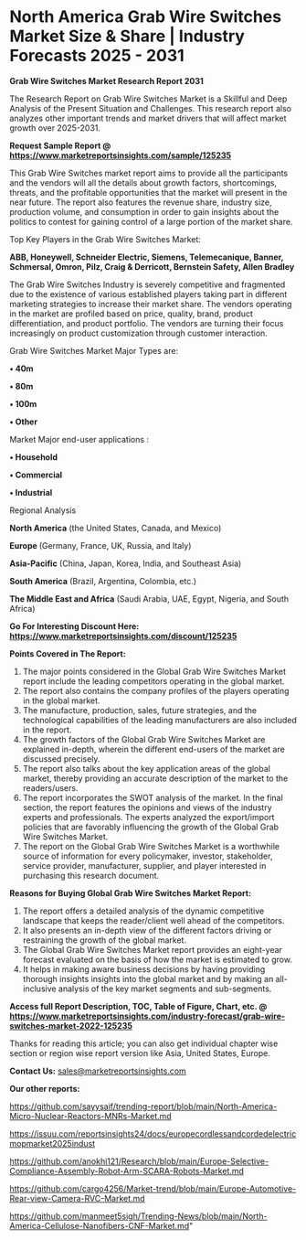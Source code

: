 # North America Grab Wire Switches Market Size & Share | Industry Forecasts 2025 - 2031

<strong>Grab Wire Switches Market Research Report 2031</strong>

The Research Report on Grab Wire Switches Market is a Skillful and Deep Analysis of the Present Situation and Challenges. This research report also analyzes other important trends and market drivers that will affect market growth over 2025-2031.

<strong>Request Sample Report @ <a href=https://www.marketreportsinsights.com/sample/125235>https://www.marketreportsinsights.com/sample/125235</a></strong>

This Grab Wire Switches market report aims to provide all the participants and the vendors will all the details about growth factors, shortcomings, threats, and the profitable opportunities that the market will present in the near future. The report also features the revenue share, industry size, production volume, and consumption in order to gain insights about the politics to contest for gaining control of a large portion of the market share.

Top Key Players in the Grab Wire Switches Market:

<strong>ABB, Honeywell, Schneider Electric, Siemens, Telemecanique, Banner, Schmersal, Omron, Pilz, Craig & Derricott, Bernstein Safety, Allen Bradley</strong>

The Grab Wire Switches Industry is severely competitive and fragmented due to the existence of various established players taking part in different marketing strategies to increase their market share. The vendors operating in the market are profiled based on price, quality, brand, product differentiation, and product portfolio. The vendors are turning their focus increasingly on product customization through customer interaction.

Grab Wire Switches Market Major Types are:

<strong>• 40m

• 80m

• 100m

• Other</strong>

Market Major end-user applications :

<strong>• Household

• Commercial

• Industrial</strong>

Regional Analysis

</u><strong><b>North America</b></strong> (the United States, Canada, and Mexico)

<strong><b>Europe </b></strong>(Germany, France, UK, Russia, and Italy)

<strong><b>Asia-Pacific</b></strong> (China, Japan, Korea, India, and Southeast Asia)

<strong><b>South America</b></strong> (Brazil, Argentina, Colombia, etc.)

<strong><b>The Middle East and Africa</b></strong> (Saudi Arabia, UAE, Egypt, Nigeria, and South Africa)

<strong>Go For Interesting Discount Here: <a href=https://www.marketreportsinsights.com/discount/125235>https://www.marketreportsinsights.com/discount/125235</a></strong>

<strong>Points Covered in The Report:</strong>
<ol>
  <li>The major points considered in the Global Grab Wire Switches Market report include the leading competitors operating in the global market.</li>
  <li>The report also contains the company profiles of the players operating in the global market.</li>
  <li>The manufacture, production, sales, future strategies, and the technological capabilities of the leading manufacturers are also included in the report.</li>
  <li>The growth factors of the Global Grab Wire Switches Market are explained in-depth, wherein the different end-users of the market are discussed precisely.</li>
  <li>The report also talks about the key application areas of the global market, thereby providing an accurate description of the market to the readers/users.</li>
  <li>The report incorporates the SWOT analysis of the market. In the final section, the report features the opinions and views of the industry experts and professionals. The experts analyzed the export/import policies that are favorably influencing the growth of the Global Grab Wire Switches Market.</li>
  <li>The report on the Global Grab Wire Switches Market is a worthwhile source of information for every policymaker, investor, stakeholder, service provider, manufacturer, supplier, and player interested in purchasing this research document.</li>
</ol>
<strong>Reasons for Buying Global Grab Wire Switches Market Report:</strong>

<ol>
  <li>The report offers a detailed analysis of the dynamic competitive landscape that keeps the reader/client well ahead of the competitors.</li>
  <li>It also presents an in-depth view of the different factors driving or restraining the growth of the global market.</li>
  <li>The Global Grab Wire Switches Market report provides an eight-year forecast evaluated on the basis of how the market is estimated to grow.</li>
  <li>It helps in making aware business decisions by having providing thorough insights insights into the global market and by making an all-inclusive analysis of the key market segments and sub-segments.</li>
</ol>
<strong>Access full Report Description, TOC, Table of Figure, Chart, etc. @ <a href=https://www.marketreportsinsights.com/industry-forecast/grab-wire-switches-market-2022-125235>https://www.marketreportsinsights.com/industry-forecast/grab-wire-switches-market-2022-125235</a></strong>


Thanks for reading this article; you can also get individual chapter wise section or region wise report version like Asia, United States, Europe.

<strong>Contact Us:</strong>
sales@marketreportsinsights.com

<strong>Our other reports:</strong>

<a href=https://github.com/sayysaif/trending-report/blob/main/North-America-Micro-Nuclear-Reactors-MNRs-Market.md>https://github.com/sayysaif/trending-report/blob/main/North-America-Micro-Nuclear-Reactors-MNRs-Market.md</a>

<a href=https://issuu.com/reportsinsights24/docs/europecordlessandcordedelectricmopmarket2025indust>https://issuu.com/reportsinsights24/docs/europecordlessandcordedelectricmopmarket2025indust</a>

<a href=https://github.com/anokhi121/Research/blob/main/Europe-Selective-Compliance-Assembly-Robot-Arm-SCARA-Robots-Market.md>https://github.com/anokhi121/Research/blob/main/Europe-Selective-Compliance-Assembly-Robot-Arm-SCARA-Robots-Market.md</a>

<a href=https://github.com/cargo4256/Market-trend/blob/main/Europe-Automotive-Rear-view-Camera-RVC-Market.md>https://github.com/cargo4256/Market-trend/blob/main/Europe-Automotive-Rear-view-Camera-RVC-Market.md</a>

<a href=https://github.com/manmeet5sigh/Trending-News/blob/main/North-America-Cellulose-Nanofibers-CNF-Market.md>https://github.com/manmeet5sigh/Trending-News/blob/main/North-America-Cellulose-Nanofibers-CNF-Market.md</a>"
